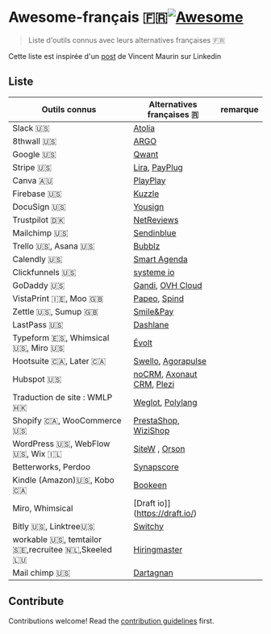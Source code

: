 # Awesome-français 🇫🇷[![Awesome](https://awesome.re/badge.svg)](https://awesome.re)

> Liste d'outils connus avec leurs alternatives françaises 🇫🇷

 Cette liste est inspirée d'un [post](https://www.linkedin.com/posts/vincent-maurin_outils-startup-frenchtech-activity-6922883292882976768-nUp3/) de Vincent Maurin sur Linkedin


## Liste 

| Outils connus | Alternatives françaises  🇷 | remarque |
|--|--|--|
|Slack 🇺🇸| [Atolia](https://www.atolia.com/fr/) | |
|8thwall 🇺🇸| [ARGO](https://ar-go.co/) | |
|Google 🇺🇸| [Qwant](https://www.qwant.com/?l=fr)| |
|Stripe 🇺🇸| [Lira](https://www.lyra.com/), [PayPlug](https://www.payplug.com/) | | 
|Canva 🇦🇺 |  [PlayPlay](https://playplay.com/fr) | | 
|Firebase 🇺🇸 | [Kuzzle](https://kuzzle.io/fr/)  | | 
|DocuSign 🇺🇸 |  [Yousign](https://yousign.com/fr-fr)  | | 
|Trustpilot 🇩🇰 |  [NetReviews](https://www.netreviews.com/fr/) | | 
|Mailchimp 🇺🇸 |  [Sendinblue](https://fr.sendinblue.com/)  | | 
|Trello 🇺🇸, Asana 🇺🇸 |  [Bubblz](https://bubblz.net/fr/)  | | 
|Calendly 🇺🇸 |  [Smart Agenda](https://www.smartagenda.fr)  | | 
|Clickfunnels 🇺🇸 |  [systeme io](https://systeme.io/fr)  | | 
|GoDaddy 🇺🇸 |  [Gandi](https://www.gandi.net/fr), [OVH Cloud](https://www.ovhcloud.com/fr/)  | | 
|VistaPrint 🇮🇪, Moo 🇬🇧 | [Papeo](https://www.papeo.fr/), [Spind](https://spind.fr/)  | | 
|Zettle 🇺🇸, Sumup 🇬🇧 |  [Smile&Pay](https://www.smileandpay.com/)  | | 
|LastPass 🇺🇸 |  [Dashlane](https://www.dashlane.com/fr/) | | 
|Typeform 🇪🇸, Whimsical 🇺🇸, Miro 🇺🇸 |  [Évolt](https://evolt.io/) | | 
|Hootsuite 🇨🇦, Later 🇨🇦 |  [Swello](https://swello.com/fr/), [Agorapulse](https://www.agorapulse.com/fr/)  | | 
|Hubspot 🇺🇸 |  [noCRM](https://youdontneedacrm.com/fr), [Axonaut CRM](https://axonaut.com/), [Plezi](https://www.plezi.co/fr/)  | | 
|Traduction de site : WMLP 🇭🇰  | [Weglot](https://weglot.com/fr/), [Polylang](https://polylang.pro/)  | | 
|Shopify 🇨🇦, WooCommerce 🇺🇸 |  [PrestaShop](https://www.prestashop.com/fr), [WiziShop](https://www.wizishop.fr/)  | | 
|WordPress 🇺🇸, WebFlow 🇺🇸, Wix 🇮🇱 | [SiteW](https://www.sitew.com/#fr)  , [Orson](https://fr.orson.io/) | | 
|Betterworks, Perdoo | [Synapscore](https://synapscore.com/) | |
|Kindle (Amazon)🇺🇸, Kobo 🇨🇦 | [Bookeen](https://bookeen.com/)| |
|Miro, Whimsical | [Draft io]](https://draft.io/)||
|Bitly 🇺🇸, Linktree🇺🇸 | [Switchy](https://www.switchy.io/)||
|workable 🇺🇸, temtailor 🇸🇪,recruitee 🇳🇱,Skeeled 🇱🇺|[Hiringmaster](https://hiring-master.com/)||
|Mail chimp 🇺🇸 | [Dartagnan ](https://dartagnan.io/fr)||

## Contribute

Contributions welcome! Read the [contribution guidelines](contributing.md) first.

